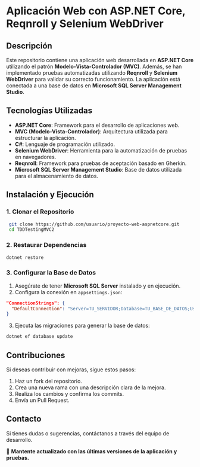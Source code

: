 # Aplicación Web con ASP.NET Core, Reqnroll y Selenium WebDriver

## Descripción
Este repositorio contiene una aplicación web desarrollada en **ASP.NET Core** utilizando el patrón **Modelo-Vista-Controlador (MVC)**. Además, se han implementado pruebas automatizadas utilizando **Reqnroll** y **Selenium WebDriver** para validar su correcto funcionamiento. La aplicación está conectada a una base de datos en **Microsoft SQL Server Management Studio**.

## Tecnologías Utilizadas
- **ASP.NET Core**: Framework para el desarrollo de aplicaciones web.
- **MVC (Modelo-Vista-Controlador)**: Arquitectura utilizada para estructurar la aplicación.
- **C#**: Lenguaje de programación utilizado.
- **Selenium WebDriver**: Herramienta para la automatización de pruebas en navegadores.
- **Reqnroll**: Framework para pruebas de aceptación basado en Gherkin.
- **Microsoft SQL Server Management Studio**: Base de datos utilizada para el almacenamiento de datos.

## Instalación y Ejecución
### 1. Clonar el Repositorio
```sh
 git clone https://github.com/usuario/proyecto-web-aspnetcore.git
 cd TDDTestingMVC2
```

### 2. Restaurar Dependencias
```sh
dotnet restore
```

### 3. Configurar la Base de Datos
1. Asegúrate de tener **Microsoft SQL Server** instalado y en ejecución.
2. Configura la conexión en `appsettings.json`:
```json
"ConnectionStrings": {
  "DefaultConnection": "Server=TU_SERVIDOR;Database=TU_BASE_DE_DATOS;User Id=TU_USUARIO;Password=TU_CONTRASEÑA;"
}
```
3. Ejecuta las migraciones para generar la base de datos:
```sh
dotnet ef database update
```

## Contribuciones
Si deseas contribuir con mejoras, sigue estos pasos:
1. Haz un fork del repositorio.
2. Crea una nueva rama con una descripción clara de la mejora.
3. Realiza los cambios y confirma los commits.
4. Envía un Pull Request.

## Contacto
Si tienes dudas o sugerencias, contáctanos a través del equipo de desarrollo.

📌 **Mantente actualizado con las últimas versiones de la aplicación y pruebas.**

